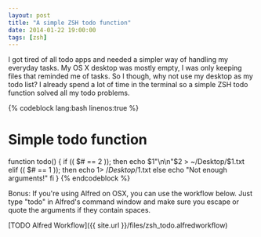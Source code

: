 ```yaml
---
layout: post
title: "A simple ZSH todo function"
date: 2014-01-22 19:00:00
tags: [zsh]
---
```


I got tired of all todo apps and needed a simpler way of handling my everyday tasks.
My OS X desktop was mostly empty, I was only keeping files that reminded me of tasks.
So I though, why not use my desktop as my todo list? I already spend a lot of time in
the terminal so a simple ZSH todo function solved all my todo problems.

{% codeblock lang:bash linenos:true %}
# Simple todo function
function todo() {
    if (( $# == 2 )); then
        echo $1"\n\n"$2 > ~/Desktop/$1.txt
    elif (( $# == 1 )); then
        echo $1 > ~/Desktop/$1.txt
    else
        echo "Not enough arguments!"
    fi
}
{% endcodeblock %}

Bonus: If you're using Alfred on OSX, you can use the workflow below. Just type "todo" in Alfred's command window and make sure you escape or quote the arguments if they contain spaces.

[TODO Alfred Workflow]({{ site.url }}/files/zsh_todo.alfredworkflow)
